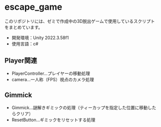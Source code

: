 # escape_game
このリポジトリには、ゼミで作成中の3D脱出ゲームで使用しているスクリプトをまとめています。
- 開発環境：Unity 2022.3.58f1
- 使用言語：c#

## Player関連
- PlayerController...プレイヤーの移動処理
- camera...一人称（FPS）視点のカメラ処理

## Gimmick
- Gimmick...謎解きギミックの処理（ティーカップを指定した位置に移動したらクリア）
- ResetButton...ギミックをリセットする処理
